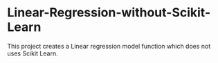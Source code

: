 # Linear-Regression-without-Scikit-Learn
This project creates a Linear regression model function which does not uses Scikit Learn.
